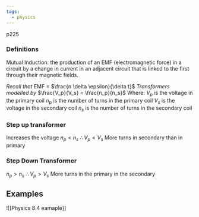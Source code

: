 ```yaml
---
tags:
  - physics
---
```


p225


### Definitions
Mutual Induction: the production of an EMF (electromagnetic force) in a circuit by a change in current in an adjacent circuit that is linked to the first through their magnetic fields. 


*Recall that*
EMF = $\frac{n \delta \epsilon}{\delta t}$
*Transformers modelled by*
$\frac{V_p}{V_s} = \frac{n_p}{n_s}$
Where:
$V_p$ is the voltage in the primary coil
$n_p$ is the number of turns in the primary coil
$V_s$ is the voltage in the secondary coil
$n_s$ is the number of turns in the secondary coil 


### Step up transformer
Increases the voltage 
$n_p < n_s$
$\therefore V_p < V_s$
More turns in secondary than in primary
### Step Down Transformer
$n_p > n_s$
$\therefore V_p  > V_s$
More turns in the primary in the secondary


## Examples
![[Physics 8.4 eamaple]]




